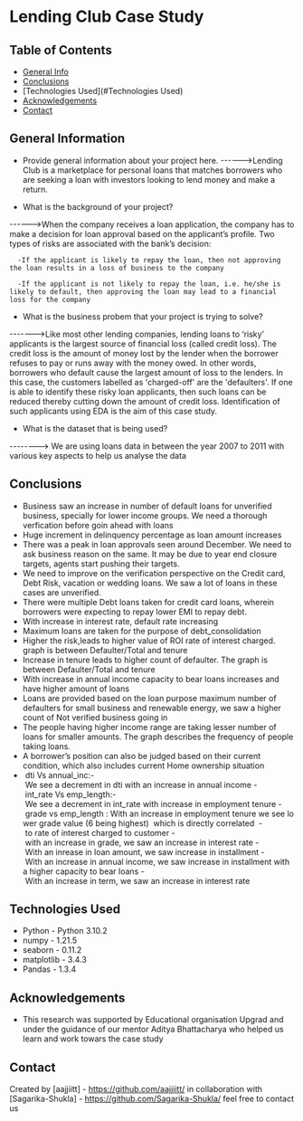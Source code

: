 # Lending Club Case Study
## Table of Contents
* [General Info](#general-information)
* [Conclusions](#Conslusions)
* [Technologies Used](#Technologies Used)
* [Acknowledgements](#Acknowledgements)
* [Contact](#Contact)
  
## General Information
- Provide general information about your project here.
------>Lending Club is a marketplace for personal loans that matches borrowers who are seeking a loan with investors looking to lend money and make a return. 

- What is the background of your project?

------>When the company receives a loan application, the company has to make a decision for loan approval based on the applicant’s profile. Two types of risks are associated with the bank’s decision:

      -If the applicant is likely to repay the loan, then not approving the loan results in a loss of business to the company

      -If the applicant is not likely to repay the loan, i.e. he/she is likely to default, then approving the loan may lead to a financial loss for the company

- What is the business probem that your project is trying to solve?

------->Like most other lending companies, lending loans to ‘risky’ applicants is the largest source of financial loss (called credit loss). The credit loss is the amount of money lost by the lender when the borrower refuses to pay or runs away with the money owed. In other words, borrowers who default cause the largest amount of loss to the lenders. In this case, the customers labelled as 'charged-off' are the 'defaulters'. 
        If one is able to identify these risky loan applicants, then such loans can be reduced thereby cutting down the amount of credit loss. Identification of such applicants using EDA is the aim of this case study.

- What is the dataset that is being used?

--------> We are using loans data in between the year 2007 to 2011 with various key aspects to help us analyse the data


## Conclusions
- Business saw an increase in number of default loans for unverified business, specially for lower income groups. We need a thorough verfication before goin ahead with loans
- Huge increment in delinquency percentage as loan amount increases
- There was a peak in loan approvals seen around December. We need to ask business reason on the same. It may be due to year end closure targets, agents start pushing their targets.
- We need to improve on the verification perspective on the Credit card, Debt Risk, vacation or wedding loans. We saw a lot of loans in these cases are unverified.
- There were multiple Debt loans taken for credit card loans, wherein borrowers were expecting to repay lower EMI to repay debt. 
- With increase in interest rate, default rate increasing
- Maximum loans are taken for the purpose of debt_consolidation
- Higher the risk,leads to higher value of ROI rate of interest charged. graph is between Defaulter/Total and tenure
- Increase in tenure leads to higher count of defaulter. The graph is between Defaulter/Total and tenure
- With increase in annual income capacity to bear loans increases and have higher amount of loans
- Loans are provided based on the loan purpose
  maximum number of defaulters for small business and renewable energy, we saw a higher count of Not verified business going in
- The people having higher income range are taking lesser number of loans for smaller amounts. The graph describes the frequency of people taking loans.
- A borrower’s position can also be judged based on their current condition, which also includes current Home ownership situation
-  dti Vs annual_inc:- We see a decrement in dti with an increase in annual income
- int_rate Vs emp_length:- We see a decrement in int_rate with increase in employment tenure
- grade vs emp_length : With an increase in employment tenure we see lower grade value (6 being highest) 	 which is directly correlated 
- to rate of interest charged to customer
- with an increase in grade, we saw an increase in interest rate
- With an inrease in loan amount, we saw increase in installment
- With an increase in annual income, we saw increase in installment with a higher capacity to bear loans
- With an increase in term, we saw an increase in interest rate




## Technologies Used
- Python - Python 3.10.2
- numpy - 1.21.5
- seaborn - 0.11.2
- matplotlib - 3.4.3
- Pandas - 1.3.4

## Acknowledgements

- This research was supported by Educational organisation Upgrad and under the guidance of our mentor Aditya Bhattacharya who helped us learn and work towars the case study


## Contact
Created by [aajjiitt] - https://github.com/aajjiitt/ 
in collaboration with  [Sagarika-Shukla] - https://github.com/Sagarika-Shukla/ 
feel free to contact us

